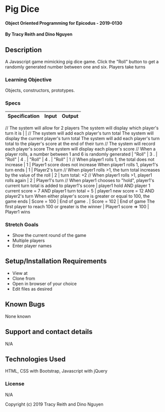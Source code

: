 # Pig Dice

#### Object Oriented Programming  for Epicodus - 2019-0130

#### By Tracy Reith  and Dino Nguyen

## Description
A Javascript game mimicking pig dice game. Click the "Roll" button to get a randomly generated number between one and six. Players take turns


### Learning Objective

Objects, constructors, prototypes.

### Specs

Specification | Input | Output
------------- | ----- | ------
// The system will allow for 2 players
The system will display which player's turn it is | |
// The system will add each player's turn total
The system will display the current player's turn total
The system will add each player's turn total to the player's score at the end of their turn
// The system will record each player's score
The system will display each player's score
// When a player rolls, a number between 1 and 6 is randomly generated | "Roll" | 3
. | "Roll" | 4
. | "Roll" | 4
. | "Roll" | 1
// When player1 rolls 1, the total does not increase  | 1 | Player1 score does not increase
When player1 rolls 1, player1's turn ends  | 1 | Player2's turn
// When player1 rolls >1, the turn total increases by the value of the roll  | 2 | turn total: +2
// When player1 rolls >1,  player1 rolls again  | 2 | Player1's turn
// When player1 chooses to "hold", player1's current turn total is added to player1's score | player1 hold AND player 1 current score = 7 AND player1 turn total = 5 | player1 new score = 12 AND player2's turn
When either player's score is greater or equal to 100, the game ends | Score = 100 | End of game
. | Score = 102 | End of game
The first player to reach 100 or greater is the winner | Player1 score => 100 | Player1 wins





### Stretch Goals

* Show the current round of the game
* Multiple players
* Enter player names

## Setup/Installation Requirements

* View at
* Clone from
* Open in browser of your choice
* Edit files as desired


## Known Bugs

None known

## Support and contact details

N/A

## Technologies Used

HTML, CSS with Bootstrap, Javascript with jQuery

### License

N/A

Copyright (c) 2019 Tracy Reith and Dino Nguyen
